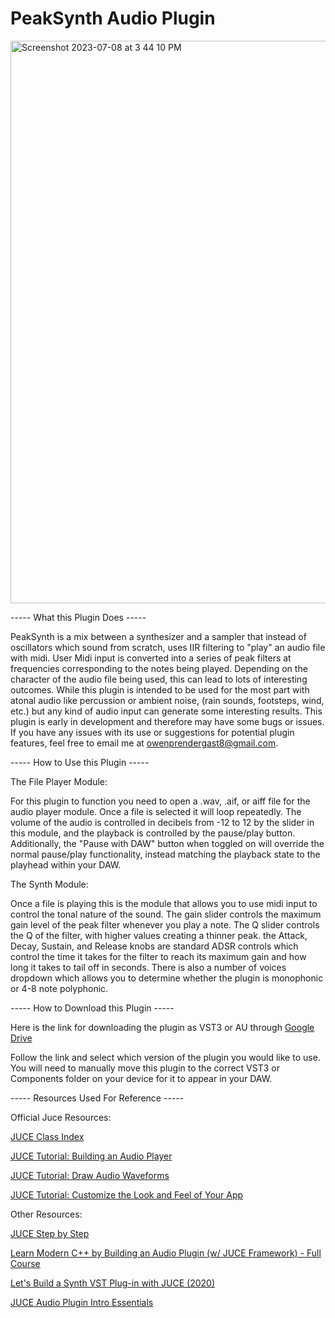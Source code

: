 # PeakSynth Audio Plugin

<img width="900" alt="Screenshot 2023-07-08 at 3 44 10 PM" src="https://github.com/owennjpr/JucePeakSynth/assets/123135948/d4031d3a-0dfd-43bf-8c78-fa4c92a39e17">

----- What this Plugin Does -----

PeakSynth is a mix between a synthesizer and a sampler that instead of oscillators which sound from scratch, uses IIR filtering to "play" an audio file with midi. User Midi input is converted into a series of peak filters at frequencies corresponding to the notes being played. Depending on the character of the audio file being used, this can lead to lots of interesting outcomes. While this plugin is intended to be used for the most part with atonal audio like percussion or ambient noise, (rain sounds, footsteps, wind, etc.) but any kind of audio input can generate some interesting results. This plugin is early in development and therefore may have some bugs or issues. If you have any issues with its use or suggestions for potential plugin features, feel free to email me at owenprendergast8@gmail.com.

----- How to Use this Plugin -----

The File Player Module:

For this plugin to function you need to open a .wav, .aif, or aiff file for the audio player module. Once a file is selected it will loop repeatedly. The volume of the audio is controlled in decibels from -12 to 12 by the slider in this module, and the playback is controlled by the pause/play button. Additionally, the "Pause with DAW" button when toggled on will override the normal pause/play functionality, instead matching the playback state to the playhead within your DAW.

The Synth Module:

Once a file is playing this is the module that allows you to use midi input to control the tonal nature of the sound. The gain slider controls the maximum gain level of the peak filter whenever you play a note. The Q slider controls the Q of the filter, with higher values creating a thinner peak. the Attack, Decay, Sustain, and Release knobs are standard ADSR controls which control the time it takes for the filter to reach its maximum gain and how long it takes to tail off in seconds. There is also a number of voices dropdown which allows you to determine whether the plugin is monophonic or 4-8 note polyphonic. 

----- How to Download this Plugin -----

Here is the link for downloading the plugin as VST3 or AU through [Google Drive](https://drive.google.com/drive/folders/1ghIPKx0kRZkyaEUP4X4Qwysitcfxb0YX?usp=sharing)

Follow the link and select which version of the plugin you would like to use. You will need to manually move this plugin to the correct VST3 or Components folder on your device for it to appear in your DAW.

----- Resources Used For Reference -----

Official Juce Resources:

[JUCE Class Index](https://docs.juce.com/master/index.html)

[JUCE Tutorial: Building an Audio Player](https://docs.juce.com/master/tutorial_playing_sound_files.html)

[JUCE Tutorial: Draw Audio Waveforms](https://docs.juce.com/master/tutorial_audio_thumbnail.html)

[JUCE Tutorial: Customize the Look and Feel of Your App](https://docs.juce.com/master/tutorial_look_and_feel_customisation.html)


Other Resources:

[JUCE Step by Step](https://jucestepbystep.wordpress.com/)

[Learn Modern C++ by Building an Audio Plugin (w/ JUCE Framework) - Full Course](https://www.youtube.com/watch?v=i_Iq4_Kd7Rc)

[Let's Build a Synth VST Plug-in with JUCE (2020)](https://www.youtube.com/playlist?list=PLLgJJsrdwhPwJimt5vtHtNmu63OucmPck)

[JUCE Audio Plugin Intro Essentials](https://www.youtube.com/playlist?list=PL7Ysno2nO-6JVw5dTSYCmxdvxFS42kuve)

